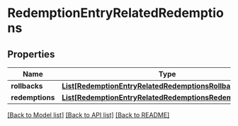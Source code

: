 # RedemptionEntryRelatedRedemptions


## Properties

Name | Type | Description | Notes
------------ | ------------- | ------------- | -------------
**rollbacks** | [**List[RedemptionEntryRelatedRedemptionsRollbacksItem]**](RedemptionEntryRelatedRedemptionsRollbacksItem.md) |  | [optional] 
**redemptions** | [**List[RedemptionEntryRelatedRedemptionsRedemptionsItem]**](RedemptionEntryRelatedRedemptionsRedemptionsItem.md) |  | [optional] 

[[Back to Model list]](../README.md#documentation-for-models) [[Back to API list]](../README.md#documentation-for-api-endpoints) [[Back to README]](../README.md)


